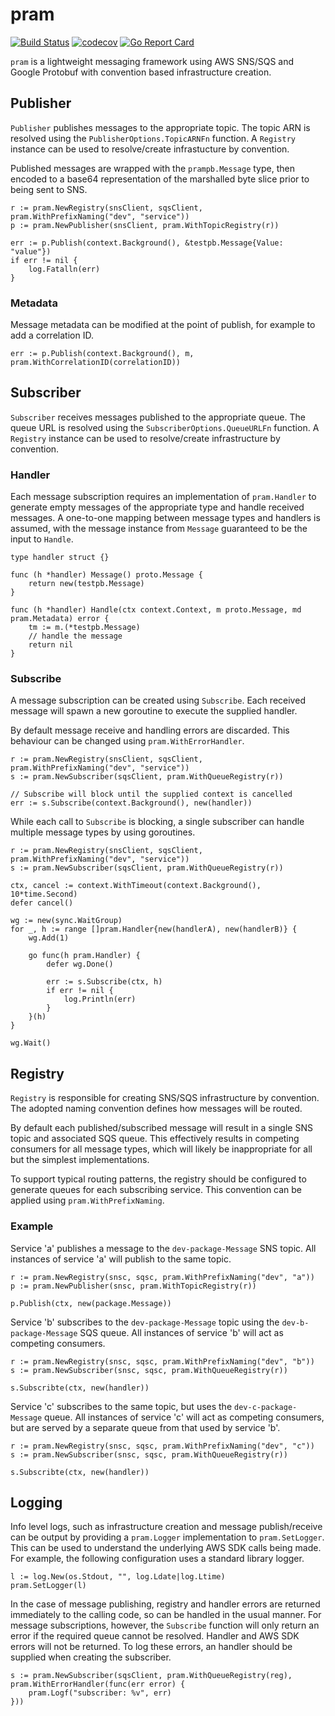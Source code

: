# pram
[![Build Status](https://travis-ci.org/stevecallear/pram.svg?branch=master)](https://travis-ci.org/stevecallear/pram)
[![codecov](https://codecov.io/gh/stevecallear/pram/branch/master/graph/badge.svg)](https://codecov.io/gh/stevecallear/pram)
[![Go Report Card](https://goreportcard.com/badge/github.com/stevecallear/pram)](https://goreportcard.com/report/github.com/stevecallear/pram)

`pram` is a lightweight messaging framework using AWS SNS/SQS and Google Protobuf with convention based infrastructure creation.

## Publisher
`Publisher` publishes messages to the appropriate topic. The topic ARN is resolved using the `PublisherOptions.TopicARNFn` function. A `Registry` instance can be used to resolve/create infrastucture by convention.

Published messages are wrapped with the `prampb.Message` type, then encoded to a base64 representation of the marshalled byte slice prior to being sent to SNS.

```
r := pram.NewRegistry(snsClient, sqsClient, pram.WithPrefixNaming("dev", "service"))
p := pram.NewPublisher(snsClient, pram.WithTopicRegistry(r))

err := p.Publish(context.Background(), &testpb.Message{Value: "value"})
if err != nil {
    log.Fatalln(err)
}
```

### Metadata
Message metadata can be modified at the point of publish, for example to add a correlation ID.

```
err := p.Publish(context.Background(), m, pram.WithCorrelationID(correlationID))
```

## Subscriber
`Subscriber` receives messages published to the appropriate queue. The queue URL is resolved using the `SubscriberOptions.QueueURLFn` function. A `Registry` instance can be used to resolve/create infrastructure by convention.

### Handler
Each message subscription requires an implementation of `pram.Handler` to generate empty messages of the appropriate type and handle received messages. A one-to-one mapping between message types and handlers is assumed, with the message instance from `Message` guaranteed to be the input to `Handle`.

```
type handler struct {}

func (h *handler) Message() proto.Message {
    return new(testpb.Message)
}

func (h *handler) Handle(ctx context.Context, m proto.Message, md pram.Metadata) error {
	tm := m.(*testpb.Message)
	// handle the message
	return nil
}
```

### Subscribe
A message subscription can be created using `Subscribe`. Each received message will spawn a new goroutine to execute the supplied handler.

By default message receive and handling errors are discarded. This behaviour can be changed using `pram.WithErrorHandler`.

```
r := pram.NewRegistry(snsClient, sqsClient, pram.WithPrefixNaming("dev", "service"))
s := pram.NewSubscriber(sqsClient, pram.WithQueueRegistry(r))

// Subscribe will block until the supplied context is cancelled
err := s.Subscribe(context.Background(), new(handler))
```

While each call to `Subscribe` is blocking, a single subscriber can handle multiple message types by using goroutines.

```
r := pram.NewRegistry(snsClient, sqsClient, pram.WithPrefixNaming("dev", "service"))
s := pram.NewSubscriber(sqsClient, pram.WithQueueRegistry(r))

ctx, cancel := context.WithTimeout(context.Background(), 10*time.Second)
defer cancel()

wg := new(sync.WaitGroup)
for _, h := range []pram.Handler{new(handlerA), new(handlerB)} {
    wg.Add(1)

    go func(h pram.Handler) {
        defer wg.Done()

        err := s.Subscribe(ctx, h)
        if err != nil {
            log.Println(err)
        }
    }(h)
}

wg.Wait()
```

## Registry
`Registry` is responsible for creating SNS/SQS infrastructure by convention. The adopted naming convention defines how messages will be routed.

By default each published/subscribed message will result in a single SNS topic and associated SQS queue. This effectively results in competing consumers for all message types, which will likely be inappropriate for all but the simplest implementations.

To support typical routing patterns, the registry should be configured to generate queues for each subscribing service. This convention can be applied using `pram.WithPrefixNaming`.

### Example
Service 'a' publishes a message to the `dev-package-Message` SNS topic. All instances of service 'a' will publish to the same topic.

```
r := pram.NewRegistry(snsc, sqsc, pram.WithPrefixNaming("dev", "a"))
p := pram.NewPublisher(snsc, pram.WithTopicRegistry(r))

p.Publish(ctx, new(package.Message))
```

Service 'b' subscribes to the `dev-package-Message` topic using the `dev-b-package-Message` SQS queue. All instances of service 'b' will act as competing consumers.

```
r := pram.NewRegistry(snsc, sqsc, pram.WithPrefixNaming("dev", "b"))
s := pram.NewSubscriber(snsc, sqsc, pram.WithQueueRegistry(r))

s.Subscribte(ctx, new(handler))
```

Service 'c' subscribes to the same topic, but uses the `dev-c-package-Message` queue. All instances of service 'c' will act as competing consumers, but are served by a separate queue from that used by service 'b'.

```
r := pram.NewRegistry(snsc, sqsc, pram.WithPrefixNaming("dev", "c"))
s := pram.NewSubscriber(snsc, sqsc, pram.WithQueueRegistry(r))

s.Subscribte(ctx, new(handler))
```

## Logging
Info level logs, such as infrastructure creation and message publish/receive can be output by providing a `pram.Logger` implementation to `pram.SetLogger`. This can be used to understand the underlying AWS SDK calls being made. For example, the following configuration uses a standard library logger.

```
l := log.New(os.Stdout, "", log.Ldate|log.Ltime)
pram.SetLogger(l)
```

In the case of message publishing, registry and handler errors are returned immediately to the calling code, so can be handled in the usual manner. For message subscriptions, however, the `Subscribe` function will only return an error if the required queue cannot be resolved. Handler and AWS SDK errors will not be returned. To log these errors, an handler should be supplied when creating the subscriber.

```
s := pram.NewSubscriber(sqsClient, pram.WithQueueRegistry(reg), pram.WithErrorHandler(func(err error) {
    pram.Logf("subscriber: %v", err)
}))
```